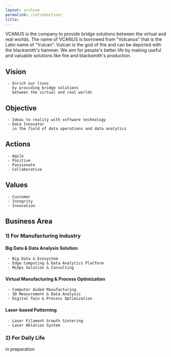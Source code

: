 ```yaml
---
layout: archive
permalink: /introduction/
title: 
---
```


VCANUS is the company to provide bridge solutions between the virtual and real worlds. The name of VCANUS is borrowed from "Volcanus" that is the Latin name of "Vulcan". Vulcan is the god of fire and can be depicted with the blacksmith's hammer. We aim for people's better life by making useful and valuable solutions like fire and blacksmith's production.

## Vision
```
 - Enrich our lives
   by providing bridge solutions
   between the virtual and real worlds
```

## Objective
```
 - Ideas to reality with software technology
 - Data Innovator
   in the field of data operations and data analytics
```

## Actions
```
 - Agile
 - Positive
 - Passionate 
 - Collaborative
```

## Values
```
 - Customer
 - Integrity
 - Innovation
```

## Business Area

### 1) For Manufacturing Industry
#### Big Data & Data Analysis Solution
```
 - Big Data & Ecosystem
 - Edge Computing & Data Analytics Platform
 - MLOps Solution & Consulting
```
#### Virtual Manufacturing & Process Optimization
```
 - Computer Aided Manufacturing
 - 3D Measurement & Data Analysis
 - Digital Twin & Process Optimization
```
#### Laser-based Patterning
```
 - Laser Filament Growth Sintering
 - Laser Ablation System
```
### 2) For Daily Life
in preparation

